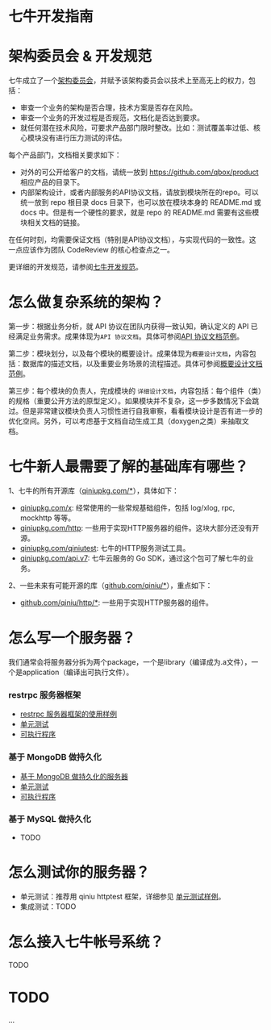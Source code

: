 七牛开发指南
====

# 架构委员会 & 开发规范

七牛成立了一个[架构委员会](https://github.com/qbox/base/blob/develop/docs/arch-committee.md)，并赋予该架构委员会以技术上至高无上的权力，包括：

* 审查一个业务的架构是否合理，技术方案是否存在风险。
* 审查一个业务的开发过程是否规范，文档化是否达到要求。
* 就任何潜在技术风险，可要求产品部门限时整改。比如：测试覆盖率过低、核心模块没有进行压力测试的评估。

每个产品部门，文档相关要求如下：

* 对外的可公开给客户的文档，请统一放到 https://github.com/qbox/product 相应产品的目录下。
* 内部架构设计，或者内部服务的API协议文档，请放到模块所在的repo。可以统一放到 repo 根目录 docs 目录下，也可以放在模块本身的 README.md 或 docs 中。但是有一个硬性的要求，就是 repo 的 README.md 需要有这些模块相关文档的链接。

在任何时刻，均需要保证文档（特别是API协议文档），与实现代码的一致性。这一点应该作为团队 CodeReview 的核心检查点之一。

更详细的开发规范，请参阅[七牛开发规范](https://github.com/qbox/base/blob/develop/docs/devspec.md)。

# 怎么做复杂系统的架构？

第一步：根据业务分析，就 API 协议在团队内获得一致认知，确认定义的 API 已经满足业务需求。成果体现为`API 协议文档`。具体可参阅[API 协议文档范例](https://github.com/qbox/base/blob/develop/docs/src/qiniu.com/kodo/foo.v1/API.md)。

第二步：模块划分，以及每个模块的概要设计。成果体现为`概要设计文档`，内容包括：数据库的描述文档，以及重要业务场景的流程描述。具体可参阅[概要设计文档范例](https://github.com/qbox/base/blob/develop/docs/src/qiniu.com/kodo/foo.v1/DESIGN.md)。

第三步：每个模块的负责人，完成模块的 `详细设计文档`，内容包括：每个组件（类）的规格（重要公开方法的原型定义）。如果模块并不复杂，这一步多数情况下会跳过。但是非常建议模块负责人习惯性进行自我审察，看看模块设计是否有进一步的优化空间。另外，可以考虑基于文档自动生成工具（doxygen之类）来抽取文档。

# 七牛新人最需要了解的基础库有哪些？

1、七牛的所有开源库（[qiniupkg.com/*](https://github.com/qbox/base/tree/develop/qiniu/src/qiniupkg.com)），具体如下：

* [qiniupkg.com/x](https://godoc.org/qiniupkg.com/x): 经常使用的一些常规基础组件，包括 log/xlog, rpc, mockhttp 等等。
* [qiniupkg.com/http](https://godoc.org/qiniupkg.com/http): 一些用于实现HTTP服务器的组件。这块大部分还没有开源。
* [qiniupkg.com/qiniutest](https://github.com/qiniu/httptest): 七牛的HTTP服务测试工具。
* [qiniupkg.com/api.v7](https://godoc.org/qiniupkg.com/api.v7): 七牛云服务的 Go SDK，通过这个包可了解七牛的业务。

2、一些未来有可能开源的库（[github.com/qiniu/*](https://github.com/qbox/base/tree/develop/qiniu/src/github.com/qiniu)），重点如下：

* [github.com/qiniu/http/*](https://github.com/qbox/base/tree/develop/qiniu/src/github.com/qiniu/http): 一些用于实现HTTP服务器的组件。

# 怎么写一个服务器？

我们通常会将服务器分拆为两个package，一个是library（编译成为.a文件），一个是application（编译出可执行文件）。

### restrpc 服务器框架

* [restrpc 服务器框架的使用样例](https://github.com/qbox/base/blob/develop/docs/src/qiniu.com/kodo/foo.v1/)
* [单元测试](https://github.com/qbox/base/blob/develop/docs/src/qiniu.com/kodo/foo.v1/foo_test.go)
* [可执行程序](https://github.com/qbox/base/blob/develop/docs/src/qiniu.com/kodo/foo.v1/qfoo/)

### 基于 MongoDB 做持久化

* [基于 MongoDB 做持久化的服务器](https://github.com/qbox/base/blob/develop/docs/src/qiniu.com/kodo/mongo.v1/)
* [单元测试](https://github.com/qbox/base/blob/develop/docs/src/qiniu.com/kodo/mongo.v1/mongo_test.go)
* [可执行程序](https://github.com/qbox/base/blob/develop/docs/src/qiniu.com/kodo/mongo.v1/qmongo/)

### 基于 MySQL 做持久化

* TODO

# 怎么测试你的服务器？

* 单元测试：推荐用 qiniu httptest 框架，详细参见 [单元测试样例](https://github.com/qbox/base/blob/develop/docs/src/qiniu.com/kodo/foo.v1/foo_test.go)。
* 集成测试：TODO

# 怎么接入七牛帐号系统？

TODO

# TODO

...

